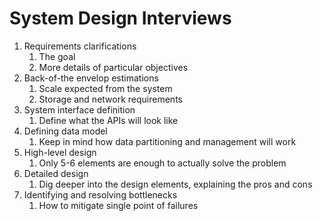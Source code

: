 # System Design Interviews

1. Requirements clarifications
   1. The goal
   2. More details of particular objectives
2. Back-of-the envelop estimations
   1. Scale expected from the system
   2. Storage and network requirements
3. System interface definition
   1. Define what the APIs will look like
4. Defining data model
   1. Keep in mind how data partitioning and management will work
5. High-level design
   1. Only 5-6 elements are enough to actually solve the problem
6. Detailed design
   1. Dig deeper into the design elements, explaining the pros and cons
7. Identifying and resolving bottlenecks
   1. How to mitigate single point of failures
